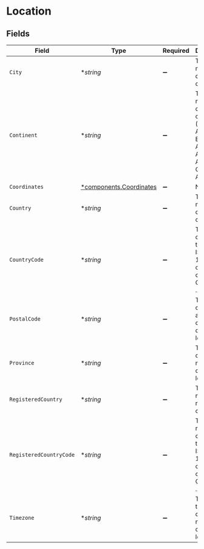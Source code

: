 # Location


## Fields

| Field                                                                                                                 | Type                                                                                                                  | Required                                                                                                              | Description                                                                                                           |
| --------------------------------------------------------------------------------------------------------------------- | --------------------------------------------------------------------------------------------------------------------- | --------------------------------------------------------------------------------------------------------------------- | --------------------------------------------------------------------------------------------------------------------- |
| `City`                                                                                                                | **string*                                                                                                             | :heavy_minus_sign:                                                                                                    | The English name of the detected city.                                                                                |
| `Continent`                                                                                                           | **string*                                                                                                             | :heavy_minus_sign:                                                                                                    | The English name of the detected continent (North America, Europe, Asia, South America, Africa, Oceania, Antarctica). |
| `Coordinates`                                                                                                         | [*components.Coordinates](../../models/components/coordinates.md)                                                     | :heavy_minus_sign:                                                                                                    | N/A                                                                                                                   |
| `Country`                                                                                                             | **string*                                                                                                             | :heavy_minus_sign:                                                                                                    | The English name of the detected country.                                                                             |
| `CountryCode`                                                                                                         | **string*                                                                                                             | :heavy_minus_sign:                                                                                                    | The detected two-letter ISO 3166-1 alpha-2 country code (US, CN, GB, RU, ...).                                        |
| `PostalCode`                                                                                                          | **string*                                                                                                             | :heavy_minus_sign:                                                                                                    | The postal code (if applicable) of the detected location.                                                             |
| `Province`                                                                                                            | **string*                                                                                                             | :heavy_minus_sign:                                                                                                    | The state or province name of the detected location.                                                                  |
| `RegisteredCountry`                                                                                                   | **string*                                                                                                             | :heavy_minus_sign:                                                                                                    | The English name of the registered country.                                                                           |
| `RegisteredCountryCode`                                                                                               | **string*                                                                                                             | :heavy_minus_sign:                                                                                                    | The registered country's two-letter ISO 3166-1 alpha-2 country code (US, CN, GB, RU, ...).                            |
| `Timezone`                                                                                                            | **string*                                                                                                             | :heavy_minus_sign:                                                                                                    | The IANA time zone database name of the detected location.                                                            |